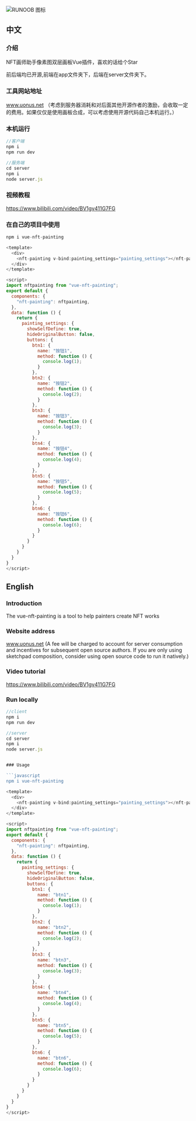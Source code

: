 ![RUNOOB 图标](https://www.uonus.net/logo.png)

## 中文

### 介绍

NFT画师助手像素图双层画板Vue插件，喜欢的话给个Star

前后端均已开源,前端在app文件夹下，后端在server文件夹下。

### 工具网站地址

www.uonus.net 
（考虑到服务器消耗和对后面其他开源作者的激励，会收取一定的费用。如果仅仅是使用画板合成，可以考虑使用开源代码自己本机运行。）

### 本机运行
```javascript
//客户端
npm i 
npm run dev

//服务端
cd server
npm i
node server.js
```

### 视频教程

https://www.bilibili.com/video/BV1gv411G7FG

### 在自己的项目中使用

```javascript
npm i vue-nft-painting

<template>
  <div>
    <nft-painting v-bind:painting_settings="painting_settings"></nft-painting>
  </div>
</template>

<script>
import nftpainting from "vue-nft-painting";
export default {
  components: {
    "nft-painting": nftpainting,
  },
  data: function () {
    return {
      painting_settings: {
        showSelfDefine: true,
        hideOriginalButton: false,
        buttons: {
          btn1: {
            name: "按钮1",
            method: function () {
              console.log(1);
            }
          },
          btn2: {
            name: "按钮2",
            method: function () {
              console.log(2);
            }
          },
          btn3: {
            name: "按钮3",
            method: function () {
              console.log(3);
            }
          },
          btn4: {
            name: "按钮4",
            method: function () {
              console.log(4);
            }
          },
          btn5: {
            name: "按钮5",
            method: function () {
              console.log(5);
            }
          },
          btn6: {
            name: "按钮6",
            method: function () {
              console.log(6);
            }
          }
        }
      }
    }
  }
}
</script>
```
## English

### Introduction

The vue-nft-painting is a tool to help painters create NFT works

### Website address

www.uonus.net 
(A fee will be charged to account for server consumption and incentives for subsequent open source authors. If you are only using sketchpad composition, consider using open source code to run it natively.)

### Video tutorial

https://www.bilibili.com/video/BV1gv411G7FG

### Run locally
```javascript
//client
npm i 
npm run dev

//server
cd server
npm i
node server.js
```
```javascript

### Usage

```javascript
npm i vue-nft-painting
```

```javascript
<template>
  <div>
    <nft-painting v-bind:painting_settings="painting_settings"></nft-painting>
  </div>
</template>

<script>
import nftpainting from "vue-nft-painting";
export default {
  components: {
    "nft-painting": nftpainting,
  },
  data: function () {
    return {
      painting_settings: {
        showSelfDefine: true,
        hideOriginalButton: false,
        buttons: {
          btn1: {
            name: "btn1",
            method: function () {
              console.log(1);
            }
          },
          btn2: {
            name: "btn2",
            method: function () {
              console.log(2);
            }
          },
          btn3: {
            name: "btn3",
            method: function () {
              console.log(3);
            }
          },
          btn4: {
            name: "btn4",
            method: function () {
              console.log(4);
            }
          },
          btn5: {
            name: "btn5",
            method: function () {
              console.log(5);
            }
          },
          btn6: {
            name: "btn6",
            method: function () {
              console.log(6);
            }
          }
        }
      }
    }
  }
}
</script>


